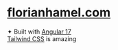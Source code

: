 # [florianhamel.com](http://florianhamel.com)

✦ Built with [Angular 17](https://angular.dev/)  
[Tailwind CSS](https://tailwindcss.com/) is amazing ️ 
